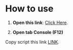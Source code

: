 # How to use

1. **Open this link**:
  [Click Here](https://shope.ee/1VYRopPjA1).

2. **Open tab Console (F12)**

Copy script this link 
  [LINK](https://shope.ee/1VYRopPjA1).
